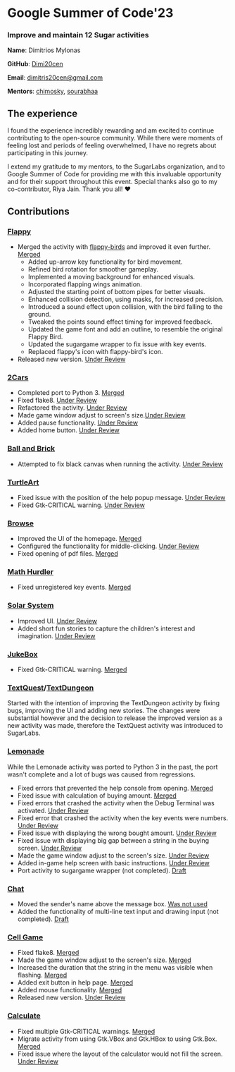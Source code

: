 # Google Summer of Code'23

### Improve and maintain 12 Sugar activities

**Name**: Dimitrios Mylonas

**GitHub**: [Dimi20cen](https://github.com/Dimi20cen)

**Email**: dimitris20cen@gmail.com

**Mentors**:  [chimosky](https://github.com/chimosky), [sourabhaa](https://github.com/sourabhaa/)

## The experience
I found the experience incredibly rewarding and am excited to continue contributing to the open-source community. While there were moments of feeling lost and periods of feeling overwhelmed, I have no regrets about participating in this journey. 

I extend my gratitude to my mentors, to the SugarLabs organization, and to Google Summer of Code for providing me with this invaluable opportunity and for their support throughout this event. Special thanks also go to my co-contributor, Riya Jain. Thank you all! ❤️

## Contributions

### [Flappy](https://github.com/sugarlabs/flappy)
- Merged the activity with [flappy-birds](https://github.com/sugarlabs/flappy-birds-activity) and improved it even further. [Merged](https://github.com/sugarlabs/flappy/pull/18)
  - Added up-arrow key functionality for bird movement.
  - Refined bird rotation for smoother gameplay.
  - Implemented a moving background for enhanced visuals.
  - Incorporated flapping wings animation.
  - Adjusted the starting point of bottom pipes for better visuals.
  - Enhanced collision detection, using masks, for increased precision.
  - Introduced a sound effect upon collision, with the bird falling to the ground.
  - Tweaked the points sound effect timing for improved feedback.
  - Updated the game font and add an outline, to resemble the original Flappy Bird.
  - Updated the sugargame wrapper to fix issue with key events.
  - Replaced flappy's icon with flappy-bird's icon.
- Released new version. [Under Review](https://github.com/sugarlabs/flappy/pull/24)


### [2Cars](https://github.com/sugarlabs/2-cars-activity)
- Completed port to Python 3. [Merged](https://github.com/sugarlabs/2-cars-activity/pull/14)
- Fixed flake8. [Under Review](https://github.com/sugarlabs/2-cars-activity/pull/16)
- Refactored the activity. [Under Review](https://github.com/sugarlabs/2-cars-activity/pull/15)
- Made game window adjust to screen's size.[Under Review](https://github.com/sugarlabs/2-cars-activity/pull/11)
- Added pause functionality. [Under Review](https://github.com/sugarlabs/2-cars-activity/pull/11)
- Added home button. [Under Review](https://github.com/sugarlabs/2-cars-activity/pull/11)

### [Ball and Brick](https://github.com/sugarlabs/ball-and-brick-activity)
- Attempted to fix black canvas when running the activity. [Under Review](https://github.com/sugarlabs/ball-and-brick-activity/pull/22)

### [TurtleArt](https://github.com/sugarlabs/turtleart-activity)
- Fixed issue with the position of the help popup message. [Under Review](https://github.com/sugarlabs/turtleart-activity/pull/92)
- Fixed Gtk-CRITICAL warning. [Under Review](https://github.com/sugarlabs/turtleart-activity/pull/91)

### [Browse](https://github.com/sugarlabs/browse-activity)
- Improved the UI of the homepage. [Merged](https://github.com/sugarlabs/browse-activity/pull/124)
- Configured the functionality for middle-clicking. [Under Review](https://github.com/sugarlabs/browse-activity/pull/124)
- Fixed opening of pdf files. [Merged](https://github.com/sugarlabs/browse-activity/pull/128)

### [Math Hurdler](https://github.com/sugarlabs/math-hurdler)
- Fixed unregistered key events. [Merged](https://github.com/jriyyya/math-hurdler/pull/1)

### [Solar System](https://github.com/sugarlabs/solar-system)
- Improved UI. [Under Review](https://github.com/sugarlabs/solar-system/pull/4)
- Added short fun stories to capture the children's interest and imagination. [Under Review](https://github.com/sugarlabs/solar-system/pull/4)

### [JukeBox](https://github.com/sugarlabs/jukebox-activity)
- Fixed Gtk-CRITICAL warning. [Merged](https://github.com/sugarlabs/jukebox-activity/pull/33)

### [TextQuest](https://github.com/sugarlabs/textquest)/[TextDungeon](https://github.com/sugarlabs/textdungeon)
Started with the intention of improving the TextDungeon activity by fixing bugs, improving the UI and adding new stories. The changes were substantial however and the decision to release the improved version as a new activity was made, therefore the TextQuest activity was introduced to SugarLabs.

### [Lemonade](https://github.com/sugarlabs/Lemonade)
While the Lemonade activity was ported to Python 3 in the past, the port wasn't complete and a lot of bugs was caused from regressions.
- Fixed errors that prevented the help console from opening. [Merged](https://github.com/sugarlabs/Lemonade/pull/20)
- Fixed issue with calculation of buying amount. [Merged](https://github.com/sugarlabs/Lemonade/pull/22)
- Fixed errors that crashed the activity when the Debug Terminal was activated. [Under Review](https://github.com/sugarlabs/Lemonade/pull/14)
- Fixed error that crashed the activity when the key events were numbers. [Under Review](https://github.com/sugarlabs/Lemonade/pull/15)
- Fixed issue with displaying the wrong bought amount. [Under Review](https://github.com/sugarlabs/Lemonade/pull/16)
- Fixed issue with displaying big gap between a string in the buying screen. [Under Review](https://github.com/sugarlabs/Lemonade/pull/17)
- Made the game window adjust to the screen's size. [Under Review](https://github.com/sugarlabs/Lemonade/pull/18)
- Added in-game help screen with basic instructions. [Under Review](https://github.com/sugarlabs/Lemonade/pull/19)
- Port activity to sugargame wrapper (not completed). [Draft](https://github.com/sugarlabs/Lemonade/pull/21)


### [Chat](https://github.com/sugarlabs/chat)
- Moved the sender's name above the message box. [Was not used](https://github.com/sugarlabs/chat/pull/34)
- Added the functionality of multi-line text input and drawing input (not completed). [Draft](https://github.com/sugarlabs/chat/pull/35)

### [Cell Game](https://github.com/sugarlabs/cellgame)
- Fixed flake8. [Merged](https://github.com/sugarlabs/cellgame/pull/12)
- Made the game window adjust to the screen's size. [Merged](https://github.com/sugarlabs/cellgame/pull/12)
- Increased the duration that the string in the menu was visible when flashing. [Merged](https://github.com/sugarlabs/cellgame/pull/10)
- Added exit button in help page. [Merged](https://github.com/sugarlabs/cellgame/pull/10)
- Added mouse functionality. [Merged](https://github.com/sugarlabs/cellgame/pull/10)
- Released new version. [Under Review](https://github.com/sugarlabs/cellgame/pull/14)

### [Calculate](https://github.com/sugarlabs/calculate-activity)
- Fixed multiple Gtk-CRITICAL warnings. [Merged](https://github.com/sugarlabs/calculate-activity/pull/75)
- Migrate activity from using Gtk.VBox and Gtk.HBox to using Gtk.Box. [Merged](https://github.com/sugarlabs/calculate-activity/pull/73)
- Fixed issue where the layout of the calculator would not fill the screen. [Under Review](https://github.com/sugarlabs/calculate-activity/issues/43)
